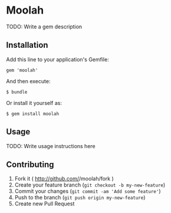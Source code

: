 # Moolah

TODO: Write a gem description

## Installation

Add this line to your application's Gemfile:

    gem 'moolah'

And then execute:

    $ bundle

Or install it yourself as:

    $ gem install moolah

## Usage

TODO: Write usage instructions here

## Contributing

1. Fork it ( http://github.com/<my-github-username>/moolah/fork )
2. Create your feature branch (`git checkout -b my-new-feature`)
3. Commit your changes (`git commit -am 'Add some feature'`)
4. Push to the branch (`git push origin my-new-feature`)
5. Create new Pull Request
